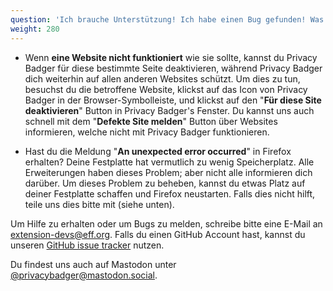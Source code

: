 ```yaml
---
question: 'Ich brauche Unterstützung! Ich habe einen Bug gefunden! Was soll ich tun?'
weight: 280
---
```


* Wenn **eine Website nicht funktioniert** wie sie sollte, kannst du Privacy Badger für diese bestimmte Seite deaktivieren, während Privacy Badger dich weiterhin auf allen anderen Websites schützt. Um dies zu tun, besuchst du die betroffene Website, klickst auf das Icon von Privacy Badger in der Browser-Symbolleiste, und klickst auf den "**Für diese Site deaktivieren**" Button in Privacy Badger's Fenster. Du kannst uns auch schnell mit dem "**Defekte Site melden**" Button über Websites informieren, welche nicht mit Privacy Badger funktionieren.

* Hast du die Meldung "**An unexpected error occurred**" in Firefox erhalten? Deine Festplatte hat vermutlich zu wenig Speicherplatz. Alle Erweiterungen haben dieses Problem; aber nicht alle informieren dich darüber. Um dieses Problem zu beheben, kannst du etwas Platz auf deiner Festplatte schaffen und Firefox neustarten. Falls dies nicht hilft, teile uns dies bitte mit (siehe unten).

Um Hilfe zu erhalten oder um Bugs zu melden, schreibe bitte eine E-Mail an [extension-devs@eff.org](mailto:extension-devs@eff.org). Falls du einen GitHub Account hast, kannst du unseren [GitHub issue tracker](https://github.com/EFForg/privacybadger/issues) nutzen.

Du findest uns auch auf Mastodon unter [@privacybadger@mastodon.social](https://mastodon.social/@privacybadger).

